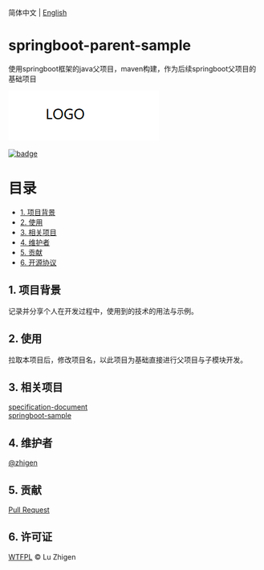 简体中文 | [English](/README.en-US.md)

# springboot-parent-sample
使用springboot框架的java父项目，maven构建，作为后续springboot父项目的基础项目

![logo](https://raw.githubusercontent.com/zhigen/specification-document/master/static/logo.png "logo tip")

[![badge](https://img.shields.io/badge/license-WTFPL-blue)](http://www.wtfpl.net/)

# 目录
* [1. 项目背景](#1)
* [2. 使用](#2)
* [3. 相关项目](#3)
* [4. 维护者](#4)
* [5. 贡献](#5)
* [6. 开源协议](#6)

<a id="1"></a>
## 1. 项目背景
记录并分享个人在开发过程中，使用到的技术的用法与示例。

<a id="2"></a>
## 2. 使用
拉取本项目后，修改项目名，以此项目为基础直接进行父项目与子模块开发。

<a id="3"></a>
## 3. 相关项目
[specification-document](https://github.com/zhigen/specification-document)<br/>
[springboot-sample](https://github.com/zhigen/springboot-sample)<br/>

<a id="4"></a>
## 4. 维护者
[@zhigen](https://github.com/zhigen)

<a id="5"></a>
## 5. 贡献
[Pull Request](https://github.com/zhigen/springboot-web-sample/pulls)

<a id="6"></a>
## 6. 许可证
[WTFPL](/LICENSE) © Lu Zhigen